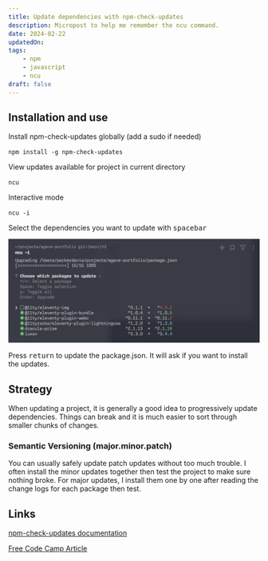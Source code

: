 ```yaml
---
title: Update dependencies with npm-check-updates
description: Micropost to help me remember the ncu command.
date: 2024-02-22
updatedOn:
tags:
    - npm
    - javascript
    - ncu
draft: false
---
```


## Installation and use

Install npm-check-updates globally (add a sudo if needed)

```shell
npm install -g npm-check-updates
```

View updates available for project in current directory

```shell
ncu
```

Interactive mode

```shell
ncu -i
```

Select the dependencies you want to update with <kbd>spacebar</kbd>

![NCU terminal screenshot of output](./ncu.png)

Press <kbd>return</kbd> to update the package.json. It will ask if you want to install the updates.

## Strategy

When updating a project, it is generally a good idea to progressively update dependencies. Things can break and it is much easier to sort through smaller chunks of changes.

### Semantic Versioning (major.minor.patch)

You can usually safely update patch updates without too much trouble. I often install the minor updates together then test the project to make sure nothing broke. For major updates, I install them one by one after reading the change logs for each package then test.

## Links

[npm-check-updates documentation](https://github.com/raineorshine/npm-check-updates)

[Free Code Camp Article](https://www.freecodecamp.org/news/how-to-update-npm-dependencies/)
